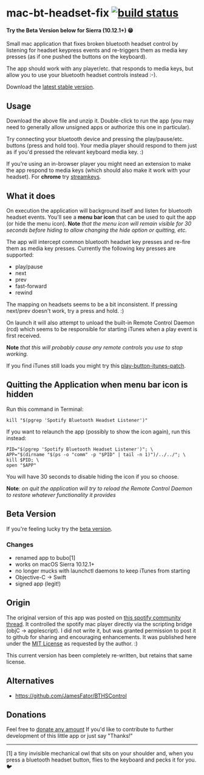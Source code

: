 mac-bt-headset-fix <a href='https://travis-ci.org/jguice/mac-bt-headset-fix'><img src='https://travis-ci.org/jguice/mac-bt-headset-fix.svg?branch=master' alt='build status'/></a>
==================

#### Try the **Beta Version** below for Sierra (10.12.1+) :grin:

Small mac application that fixes broken bluetooth headset control by listening for headset keypress events and re-triggers them as media key presses (as if one pushed the buttons on the keyboard).

The app should work with any player/etc. that responds to media keys, but allow you to use your bluetooth headset controls instead :-).

Download the [latest stable version](https://s3-us-west-2.amazonaws.com/jguice/mac-bt-headset-fix/Spotify+Bluetooth+Headset+Listener.zip).

## Usage
Download the above file and unzip it.  Double-click to run the app (you may need to generally allow unsigned apps or authorize this one in particular).

Try connecting your bluetooth device and pressing the play/pause/etc. buttons (press and hold too).  Your media player should respond to them just as if you'd pressed the relevant keyboard media key. :)

If you're using an in-browser player you might need an extension to make the app respond to media keys (which should also make it work with your headset).  For **chrome** try [streamkeys](https://chrome.google.com/webstore/detail/streamkeys/ekpipjofdicppbepocohdlgenahaneen?hl=en).

## What it does
On execution the application will background itself and listen for bluetooth headset events.  You'll see a **menu bar icon** that can be used to quit the app (or hide the menu icon).  **Note** *that the menu icon will remain visible for 30 seconds before hiding to allow changing the hide option or quitting, etc.*

The app will intercept common bluetooth headset key presses and re-fire them as media key presses.  Currently the following key presses are supported:

- play/pause
- next
- prev
- fast-forward
- rewind

The mapping on headsets seems to be a bit inconsistent.  If pressing next/prev doesn't work, try a press and hold. :)

On launch it will also attempt to unload the built-in Remote Control Daemon (rcd) which seems to be responsible for starting iTunes when a play event is first received.

**Note** *that this will probably cause any remote controls you use to stop working.*

If you find iTunes still loads you might try this [play-button-itunes-patch](http://github.com/thebitguru/play-button-itunes-patch).

## Quitting the Application when menu bar icon is hidden
Run this command in Terminal:

    kill "$(pgrep 'Spotify Bluetooth Headset Listener')"

If you want to relaunch the app (possibly to show the icon again), run this instead:

    PID="$(pgrep 'Spotify Bluetooth Headset Listener')"; \
    APP="$(dirname "$(ps -o "comm" -p "$PID" | tail -n 1)")/../../"; \
    kill $PID; \
    open "$APP"

You will have 30 seconds to disable hiding the icon if you so choose.

 **Note**: *on quit the application will try to reload the Remote Control Daemon to restore whatever functionality it provides*

## Beta Version

If you're feeling lucky try the [beta version](https://s3-us-west-2.amazonaws.com/jguice/mac-bt-headset-fix-beta/bubo.app.zip).

### Changes
- renamed app to bubo[1]
- works on macOS Sierra 10.12.1+
- no longer mucks with launchctl daemons to keep iTunes from starting
- Objective-C -> Swift
- signed app (legit!)

## Origin
The original version of this app was posted on [this spotify community thread](http://community.spotify.com/t5/Help-Desktop-Linux-Mac-and/Bluetooth-headset-buttons/m-p/161796).  It controlled the spotify mac player directly via the scripting bridge (objC -> applescript).  I did not write it, but was granted permission to post it to github for sharing and encouraging enhancements.  It was published here under the [MIT License](http://opensource.org/licenses/MIT) as requested by the author. :)

This current version has been completely re-written, but retains that same license.

## Alternatives
 - https://github.com/JamesFator/BTHSControl

## Donations
Feel free to <a href="https://www.paypal.com/cgi-bin/webscr?cmd=_s-xclick&amp;hosted_button_id=DT8G2EJMXLPLC">donate any amount</a> If you'd like to contribute to further development of this little app or just say "Thanks!"

---

[1] a tiny invisible mechanical owl that sits on your shoulder and, when you press a bluetooth headset button, flies to the keyboard and pecks it for you. :bird:
